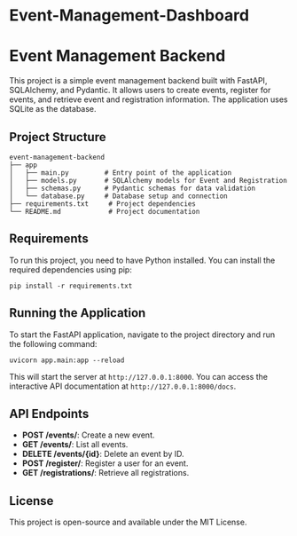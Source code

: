 # Event-Management-Dashboard



# Event Management Backend

This project is a simple event management backend built with FastAPI, SQLAlchemy, and Pydantic. It allows users to create events, register for events, and retrieve event and registration information. The application uses SQLite as the database.

## Project Structure

```
event-management-backend
├── app
│   ├── main.py         # Entry point of the application
│   ├── models.py       # SQLAlchemy models for Event and Registration
│   ├── schemas.py      # Pydantic schemas for data validation
│   └── database.py     # Database setup and connection
├── requirements.txt     # Project dependencies
└── README.md            # Project documentation
```

## Requirements

To run this project, you need to have Python installed. You can install the required dependencies using pip:

```
pip install -r requirements.txt
```

## Running the Application

To start the FastAPI application, navigate to the project directory and run the following command:

```
uvicorn app.main:app --reload
```

This will start the server at `http://127.0.0.1:8000`. You can access the interactive API documentation at `http://127.0.0.1:8000/docs`.

## API Endpoints

- **POST /events/**: Create a new event.
- **GET /events/**: List all events.
- **DELETE /events/{id}**: Delete an event by ID.
- **POST /register/**: Register a user for an event.
- **GET /registrations/**: Retrieve all registrations.

## License

This project is open-source and available under the MIT License.